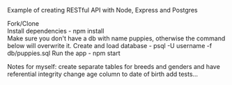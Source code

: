 Example of creating RESTful API with Node, Express and Postgres

Fork/Clone  
Install dependencies - npm install  
Make sure you don't have a db with name puppies, otherwise the command below will overwrite it.
Create and load database  - psql -U username -f db/puppies.sql
Run the app  - npm start  


Notes for myself:
create separate tables for breeds and genders and have referential integrity
change age column to date of birth 
add tests...